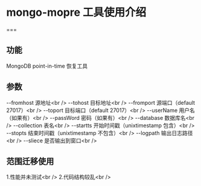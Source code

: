 # mongo-mopre 工具使用介绍
===


## 功能
 MongoDB point-in-time 恢复工具

## 参数
--fromhost   源地址\<br /\> 
--tohost     目标地址\<br /\> 
--fromport   源端口（default 27017）\<br /\> 
--toport     目标端口（default 27017）\<br /\> 
--userName   用户名（如果有）\<br /\> 
--passWord   密码（如果有）\<br /\> 
--database   数据库名\<br /\> 
--collection 表名\<br /\> 
--startts    开始时间戳（unixtimestamp 包含）\<br /\> 
--stopts     结束时间戳（unixtimestamp 不包含）\<br /\> 
--logpath    输出日志路径\<br /\> 
--sliece     是否输出到窗口\<br /\> 


## 范围迁移使用
1.性能并未测试\<br /\> 
2.代码结构较乱\<br /\> 
